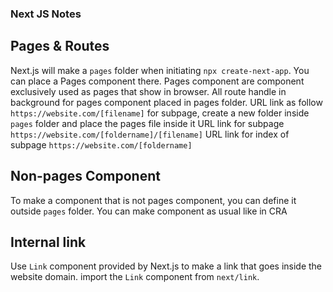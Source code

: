### Next JS Notes

## Pages & Routes

Next.js will make a `pages` folder when initiating `npx create-next-app`. You can place a Pages component there.
Pages component are component exclusively used as pages that show in browser.
All route handle in background for pages component placed in pages folder.
URL link as follow `https://website.com/[filename]`
for subpage, create a new folder inside `pages` folder and place the pages file inside it
URL link for subpage `https://website.com/[foldername]/[filename]`
URL link for index of subpage `https://website.com/[foldername]`

## Non-pages Component

To make a component that is not pages component, you can define it outside `pages` folder.
You can make component as usual like in CRA

## Internal link

Use `Link` component provided by Next.js to make a link that goes inside the website domain.
import the `Link` component from `next/link`.
